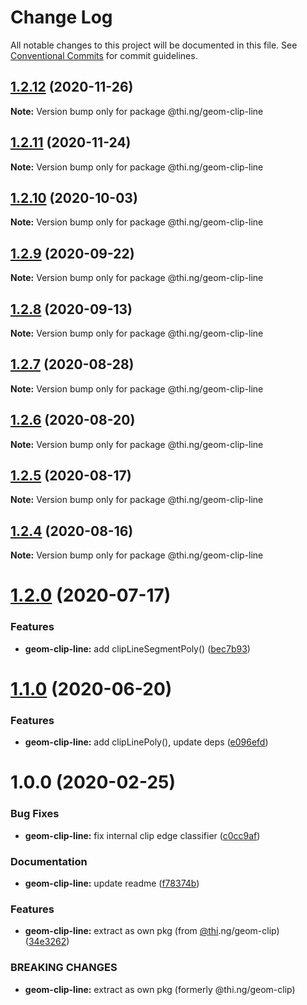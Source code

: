 # Change Log

All notable changes to this project will be documented in this file.
See [Conventional Commits](https://conventionalcommits.org) for commit guidelines.

## [1.2.12](https://github.com/thi-ng/umbrella/compare/@thi.ng/geom-clip-line@1.2.11...@thi.ng/geom-clip-line@1.2.12) (2020-11-26)

**Note:** Version bump only for package @thi.ng/geom-clip-line





## [1.2.11](https://github.com/thi-ng/umbrella/compare/@thi.ng/geom-clip-line@1.2.10...@thi.ng/geom-clip-line@1.2.11) (2020-11-24)

**Note:** Version bump only for package @thi.ng/geom-clip-line





## [1.2.10](https://github.com/thi-ng/umbrella/compare/@thi.ng/geom-clip-line@1.2.9...@thi.ng/geom-clip-line@1.2.10) (2020-10-03)

**Note:** Version bump only for package @thi.ng/geom-clip-line





## [1.2.9](https://github.com/thi-ng/umbrella/compare/@thi.ng/geom-clip-line@1.2.8...@thi.ng/geom-clip-line@1.2.9) (2020-09-22)

**Note:** Version bump only for package @thi.ng/geom-clip-line





## [1.2.8](https://github.com/thi-ng/umbrella/compare/@thi.ng/geom-clip-line@1.2.7...@thi.ng/geom-clip-line@1.2.8) (2020-09-13)

**Note:** Version bump only for package @thi.ng/geom-clip-line





## [1.2.7](https://github.com/thi-ng/umbrella/compare/@thi.ng/geom-clip-line@1.2.6...@thi.ng/geom-clip-line@1.2.7) (2020-08-28)

**Note:** Version bump only for package @thi.ng/geom-clip-line





## [1.2.6](https://github.com/thi-ng/umbrella/compare/@thi.ng/geom-clip-line@1.2.5...@thi.ng/geom-clip-line@1.2.6) (2020-08-20)

**Note:** Version bump only for package @thi.ng/geom-clip-line





## [1.2.5](https://github.com/thi-ng/umbrella/compare/@thi.ng/geom-clip-line@1.2.4...@thi.ng/geom-clip-line@1.2.5) (2020-08-17)

**Note:** Version bump only for package @thi.ng/geom-clip-line





## [1.2.4](https://github.com/thi-ng/umbrella/compare/@thi.ng/geom-clip-line@1.2.3...@thi.ng/geom-clip-line@1.2.4) (2020-08-16)

**Note:** Version bump only for package @thi.ng/geom-clip-line





# [1.2.0](https://github.com/thi-ng/umbrella/compare/@thi.ng/geom-clip-line@1.1.4...@thi.ng/geom-clip-line@1.2.0) (2020-07-17)


### Features

* **geom-clip-line:** add clipLineSegmentPoly() ([bec7b93](https://github.com/thi-ng/umbrella/commit/bec7b93f13450a02ca62995992d1f488d2ff24be))





# [1.1.0](https://github.com/thi-ng/umbrella/compare/@thi.ng/geom-clip-line@1.0.19...@thi.ng/geom-clip-line@1.1.0) (2020-06-20)


### Features

* **geom-clip-line:** add clipLinePoly(), update deps ([e096efd](https://github.com/thi-ng/umbrella/commit/e096efdbe71549a781daa5b154c47e5e0eea33d1))





# 1.0.0 (2020-02-25)


### Bug Fixes

* **geom-clip-line:** fix internal clip edge classifier ([c0cc9af](https://github.com/thi-ng/umbrella/commit/c0cc9af93293b3e68e9d5724874039e16bd6835e))


### Documentation

* **geom-clip-line:** update readme ([f78374b](https://github.com/thi-ng/umbrella/commit/f78374bec7dfe6227faaf699ab51e9a129ade922))


### Features

* **geom-clip-line:** extract as own pkg (from [@thi](https://github.com/thi).ng/geom-clip) ([34e3262](https://github.com/thi-ng/umbrella/commit/34e3262f8784df44f4adb729110d37513fccdfb3))


### BREAKING CHANGES

* **geom-clip-line:** extract as own pkg (formerly @thi.ng/geom-clip)
